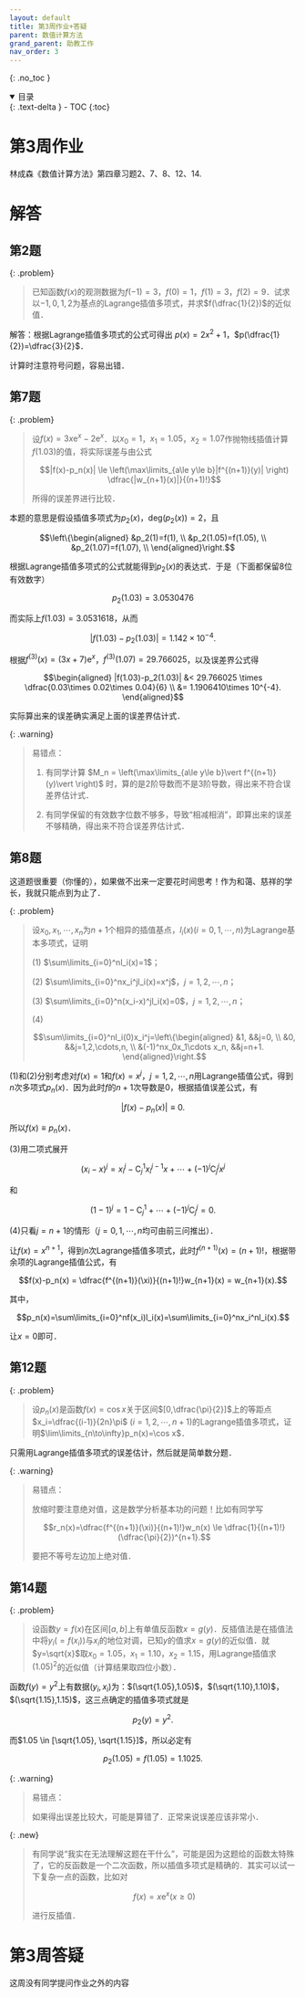```yaml
---
layout: default
title: 第3周作业+答疑
parent: 数值计算方法
grand_parent: 助教工作
nav_order: 3
---
```


{: .no_toc }

<details open markdown="block">
  <summary>
    目录
  </summary>
  {: .text-delta }
- TOC
{:toc}
</details>


# 第3周作业

林成森《数值计算方法》第四章习题2、7、8、12、14.

# 解答

## 第2题

{: .problem}
> 已知函数$f(x)$的观测数据为$f(-1)=3$，$f(0)=1$，$f(1)=3$，$f(2)=9$．试求以$-1,0,1,2$为基点的Lagrange插值多项式，并求$f(\dfrac{1}{2})$的近似值．

解答：根据Lagrange插值多项式的公式可得出 $p(x)=2x^2+1$，$p(\dfrac{1}{2})=\dfrac{3}{2}$．

计算时注意符号问题，容易出错．

## 第7题

{: .problem}
> 设$f(x)=3x\mathrm{e}^x-2\mathrm{e}^x$．以$x_0=1$，$x_1=1.05$，$x_2=1.07$作抛物线插值计算$f(1.03)$的值，将实际误差与由公式
> 
> $$|f(x)-p_n(x)| \le \left(\max\limits_{a\le y\le b}|f^{(n+1)}(y)| \right) \dfrac{|w_{n+1}(x)|}{(n+1)!}$$
> 
> 所得的误差界进行比较．

本题的意思是假设插值多项式为$p_2(x)$，$\mathrm{deg}(p_2(x))=2$，且

$$\left\{\begin{aligned}
&p_2(1)=f(1), \\
&p_2(1.05)=f(1.05), \\
&p_2(1.07)=f(1.07), \\
\end{aligned}\right.$$

根据Lagrange插值多项式的公式就能得到$p_2(x)$的表达式．于是（下面都保留8位有效数字）

$$p_2(1.03) = 3.0530476$$

而实际上$f(1.03) = 3.0531618$，从而

$$|f(1.03)-p_2(1.03)| = 1.142\times 10^{-4}.$$

根据$f^{(3)}(x)=(3x+7)\mathrm{e}^x$，$f^{(3)}(1.07)=29.766025$，以及误差界公式得

$$\begin{aligned}
|f(1.03)-p_2(1.03)| &< 29.766025 \times \dfrac{0.03\times 0.02\times 0.04}{6} \\ 
&= 1.1906410\times 10^{-4}.
\end{aligned}$$

实际算出来的误差确实满足上面的误差界估计式．

{: .warning}
> 易错点：
>
> 1. 有同学计算 $M_n = \left(\max\limits_{a\le y\le b}\vert f^{(n+1)}(y)\vert  \right)$ 时，算的是2阶导数而不是3阶导数，得出来不符合误差界估计式．
>
> 2. 有同学保留的有效数字位数不够多，导致“相减相消”，即算出来的误差不够精确，得出来不符合误差界估计式．

## 第8题

这道题很重要（你懂的），如果做不出来一定要花时间思考！作为和蔼、慈祥的学长，我就只能点到为止了．

{: .problem}
> 设$x_0,x_1,\cdots,x_n$为$n+1$个相异的插值基点，$l_i(x)(i=0,1,\cdots,n)$为Lagrange基本多项式，证明
>
> (1) $\sum\limits_{i=0}^nl_i(x)=1$；
>
> (2) $\sum\limits_{i=0}^nx_i^jl_i(x)=x^j$，$j=1,2,\cdots,n$；
>
> (3) $\sum\limits_{i=0}^n(x_i-x)^jl_i(x)=0$，$j=1,2,\cdots,n$；
>
> (4) 
>
> $$\sum\limits_{i=0}^nl_i(0)x_i^j=\left\{\begin{aligned}
&1, &&j=0, \\
&0, &&j=1,2,\cdots,n, \\
&(-1)^nx_0x_1\cdots x_n, &&j=n+1.
\end{aligned}\right.$$

(1)和(2)分别考虑对$f(x)=1$和$f(x)=x^j$，$j=1,2,\cdots,n$用Lagrange插值公式，得到$n$次多项式$p_n(x)$．因为此时$f$的$n+1$次导数是0，根据插值误差公式，有

$$|f(x)-p_n(x)|\equiv 0.$$

所以$f(x)\equiv p_n(x)$．

(3)用二项式展开

$$(x_i-x)^j=x_i^j-\mathrm{C}_j^1x_i^{j-1}x+\cdots+(-1)^j\mathrm{C}_j^jx^j$$

和

$$(1-1)^j=1-\mathrm{C}_j^1+\cdots+(-1)^j\mathrm{C}_j^j=0.$$

(4)只看$j=n+1$的情形（$j=0,1,\cdots,n$均可由前三问推出）．

让$f(x)=x^{n+1}$，得到$n$次Lagrange插值多项式，此时$f^{(n+1)}(x)=(n+1)!$，根据带余项的Lagrange插值公式，有

$$f(x)-p_n(x) = \dfrac{f^{(n+1)}(\xi)}{(n+1)!}w_{n+1}(x)
= w_{n+1}(x).$$

其中，

$$p_n(x)=\sum\limits_{i=0}^nf(x_i)l_i(x)=\sum\limits_{i=0}^nx_i^nl_i(x).$$

让$x=0$即可．

## 第12题

{: .problem}
> 设$p_n(x)$是函数$f(x)=\cos x$关于区间$[0,\dfrac{\pi}{2}]$上的等距点$x_i=\dfrac{(i-1)}{2n}\pi$ $(i=1,2,\cdots,n+1)$的Lagrange插值多项式，证明$\lim\limits_{n\to\infty}p_n(x)=\cos x$．

只需用Lagrange插值多项式的误差估计，然后就是简单数分题．

{: .warning}
> 易错点：
>
> 放缩时要注意绝对值，这是数学分析基本功的问题！比如有同学写
>
> $$r_n(x)=\dfrac{f^{(n+1)}(\xi)}{(n+1)!}w_n(x) \le \dfrac{1}{(n+1)!}(\dfrac{\pi}{2})^{n+1}.$$
>
> 要把不等号左边加上绝对值．

## 第14题

{: .problem}
> 设函数$y=f(x)$在区间$[a,b]$上有单值反函数$x=g(y)$．反插值法是在插值法中将$y_i(=f(x_i))$与$x_i$的地位对调，已知$y$的值求$x=g(y)$的近似值．就$y=\sqrt{x}$取$x_0=1.05$，$x_1=1.10$，$x_2=1.15$，用Lagrange插值求$(1.05)^2$的近似值（计算结果取四位小数）．

函数$f(y)=y^2$上有数据$(y_i,x_i)$为：$(\sqrt{1.05},1.05)$，$(\sqrt{1.10},1.10)$，$(\sqrt{1.15},1.15)$，这三点确定的插值多项式就是

$$p_2(y)=y^2.$$

而$1.05 \in [\sqrt{1.05}, \sqrt{1.15}]$，所以必定有

$$p_2(1.05)=f(1.05)=1.1025.$$

{: .warning}
> 易错点：
>
> 如果得出误差比较大，可能是算错了．正常来说误差应该非常小．

{: .new}
> 有同学说“我实在无法理解这题在干什么”，可能是因为这题给的函数太特殊了，它的反函数是一个二次函数，所以插值多项式是精确的．其实可以试一下复杂一点的函数，比如对
>
> $$f(x)=x\mathrm{e}^x(x\ge 0)$$
>
> 进行反插值．


# 第3周答疑

这周没有同学提问作业之外的内容







